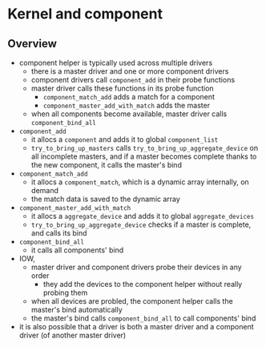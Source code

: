 Kernel and component
====================

## Overview

- component helper is typically used across multiple drivers
  - there is a master driver and one or more component drivers
  - component drivers call `component_add` in their probe functions
  - master driver calls these functions in its probe function
    - `component_match_add` adds a match for a component
    - `component_master_add_with_match` adds the master
  - when all components become available, master driver calls
    `component_bind_all`
- `component_add`
  - it allocs a `component` and adds it to global `component_list`
  - `try_to_bring_up_masters` calls `try_to_bring_up_aggregate_device` on all
    incomplete masters, and if a master becomes complete thanks to the
    new component, it calls the master's bind
- `component_match_add`
  - it allocs a `component_match`, which is a dynamic array internally, on demand
  - the match data is saved to the dynamic array
- `component_master_add_with_match`
  - it allocs a `aggregate_device` and adds it to global `aggregate_devices`
  - `try_to_bring_up_aggregate_device` checks if a master is complete, and
    calls its bind
- `component_bind_all`
  - it calls all components' bind
- IOW,
  - master driver and component drivers probe their devices in any order
    - they add the devices to the component helper without really probing them
  - when all devices are probled, the component helper calls the master's bind
    automatically
  - the master's bind calls `component_bind_all` to call components' bind
- it is also possible that a driver is both a master driver and a component
  driver (of another master driver)
